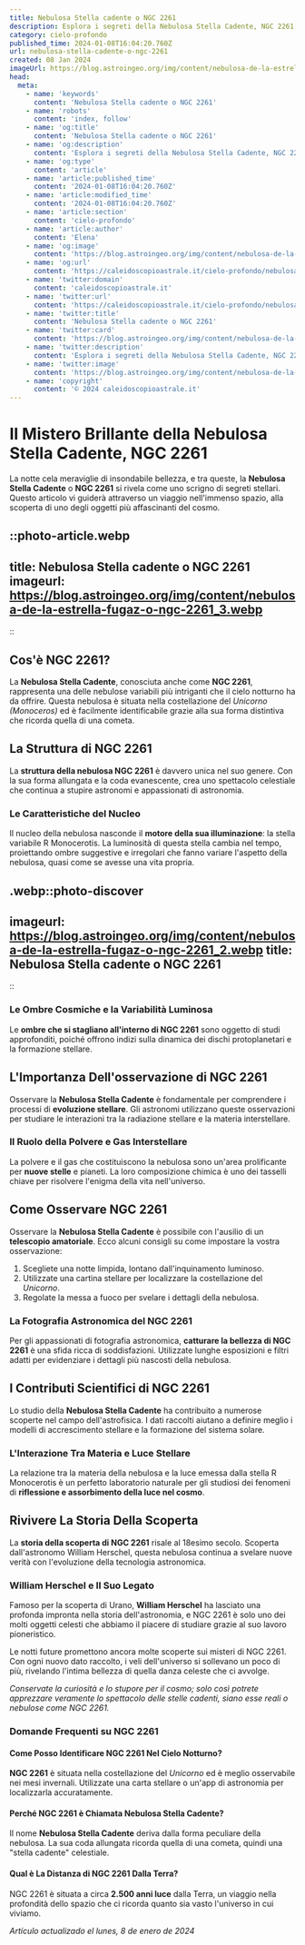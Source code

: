 ```yaml
---
title: Nebulosa Stella cadente o NGC 2261
description: Esplora i segreti della Nebulosa Stella Cadente, NGC 2261, in un viaggio stellare tra scienza e meraviglie cosmiche. Scopri di più!
category: cielo-profondo
published_time: 2024-01-08T16:04:20.760Z
url: nebulosa-stella-cadente-o-ngc-2261
created: 08 Jan 2024
imageUrl: https://blog.astroingeo.org/img/content/nebulosa-de-la-estrella-fugaz-o-ngc-2261_3.webp
head:
  meta:
    - name: 'keywords'
      content: 'Nebulosa Stella cadente o NGC 2261'
    - name: 'robots'
      content: 'index, follow'
    - name: 'og:title'
      content: 'Nebulosa Stella cadente o NGC 2261'
    - name: 'og:description'
      content: 'Esplora i segreti della Nebulosa Stella Cadente, NGC 2261, in un viaggio stellare tra scienza e meraviglie cosmiche. Scopri di più!'
    - name: 'og:type'
      content: 'article'
    - name: 'article:published_time'
      content: '2024-01-08T16:04:20.760Z'
    - name: 'article:modified_time'
      content: '2024-01-08T16:04:20.760Z'
    - name: 'article:section'
      content: 'cielo-profondo'
    - name: 'article:author'
      content: 'Elena'
    - name: 'og:image'
      content: 'https://blog.astroingeo.org/img/content/nebulosa-de-la-estrella-fugaz-o-ngc-2261_3.webp'
    - name: 'og:url'
      content: 'https://caleidoscopioastrale.it/cielo-profondo/nebulosa-stella-cadente-o-ngc-2261'
    - name: 'twitter:domain'
      content: 'caleidoscopioastrale.it'
    - name: 'twitter:url'
      content: 'https://caleidoscopioastrale.it/cielo-profondo/nebulosa-stella-cadente-o-ngc-2261'
    - name: 'twitter:title'
      content: 'Nebulosa Stella cadente o NGC 2261'
    - name: 'twitter:card'
      content: 'https://blog.astroingeo.org/img/content/nebulosa-de-la-estrella-fugaz-o-ngc-2261_3.webp'
    - name: 'twitter:description'
      content: 'Esplora i segreti della Nebulosa Stella Cadente, NGC 2261, in un viaggio stellare tra scienza e meraviglie cosmiche. Scopri di più!'
    - name: 'twitter:image'
      content: 'https://blog.astroingeo.org/img/content/nebulosa-de-la-estrella-fugaz-o-ngc-2261_3.webp'
    - name: 'copyright'
      content: '© 2024 caleidoscopioastrale.it'
---
```

# Il Mistero Brillante della Nebulosa Stella Cadente, NGC 2261

La notte cela meraviglie di insondabile bellezza, e tra queste, la **Nebulosa Stella Cadente** o **NGC 2261** si rivela come uno scrigno di segreti stellari. Questo articolo vi guiderà attraverso un viaggio nell'immenso spazio, alla scoperta di uno degli oggetti più affascinanti del cosmo.

::photo-article.webp
---
title: Nebulosa Stella cadente o NGC 2261
imageurl: https://blog.astroingeo.org/img/content/nebulosa-de-la-estrella-fugaz-o-ngc-2261_3.webp
---
::

## Cos'è NGC 2261?
La **Nebulosa Stella Cadente**, conosciuta anche come **NGC 2261**, rappresenta una delle nebulose variabili più intriganti che il cielo notturno ha da offrire. Questa nebulosa è situata nella costellazione del *Unicorno (Monoceros)* ed è facilmente identificabile grazie alla sua forma distintiva che ricorda quella di una cometa.

## La Struttura di NGC 2261
La **struttura della nebulosa NGC 2261** è davvero unica nel suo genere. Con la sua forma allungata e la coda evanescente, crea uno spettacolo celestiale che continua a stupire astronomi e appassionati di astronomia.

### Le Caratteristiche del Nucleo
Il nucleo della nebulosa nasconde il **motore della sua illuminazione**: la stella variabile R Monocerotis. La luminosità di questa stella cambia nel tempo, proiettando ombre suggestive e irregolari che fanno variare l'aspetto della nebulosa, quasi come se avesse una vita propria.

.webp::photo-discover
---
imageurl: https://blog.astroingeo.org/img/content/nebulosa-de-la-estrella-fugaz-o-ngc-2261_2.webp
title: Nebulosa Stella cadente o NGC 2261
---
::

### Le Ombre Cosmiche e la Variabilità Luminosa
Le **ombre che si stagliano all'interno di NGC 2261** sono oggetto di studi approfonditi, poiché offrono indizi sulla dinamica dei dischi protoplanetari e la formazione stellare.

## L'Importanza Dell'osservazione di NGC 2261
Osservare la **Nebulosa Stella Cadente** è fondamentale per comprendere i processi di **evoluzione stellare**. Gli astronomi utilizzano queste osservazioni per studiare le interazioni tra la radiazione stellare e la materia interstellare.

### Il Ruolo della Polvere e Gas Interstellare
La polvere e il gas che costituiscono la nebulosa sono un'area prolificante per **nuove stelle** e pianeti. La loro composizione chimica è uno dei tasselli chiave per risolvere l'enigma della vita nell'universo.

## Come Osservare NGC 2261
Osservare la **Nebulosa Stella Cadente** è possibile con l'ausilio di un **telescopio amatoriale**. Ecco alcuni consigli su come impostare la vostra osservazione:

1. Scegliete una notte limpida, lontano dall'inquinamento luminoso.
2. Utilizzate una cartina stellare per localizzare la costellazione del *Unicorno*.
3. Regolate la messa a fuoco per svelare i dettagli della nebulosa.

### La Fotografia Astronomica del NGC 2261
Per gli appassionati di fotografia astronomica, **catturare la bellezza di NGC 2261** è una sfida ricca di soddisfazioni. Utilizzate lunghe esposizioni e filtri adatti per evidenziare i dettagli più nascosti della nebulosa.

## I Contributi Scientifici di NGC 2261
Lo studio della **Nebulosa Stella Cadente** ha contribuito a numerose scoperte nel campo dell'astrofisica. I dati raccolti aiutano a definire meglio i modelli di accrescimento stellare e la formazione del sistema solare.

### L'Interazione Tra Materia e Luce Stellare
La relazione tra la materia della nebulosa e la luce emessa dalla stella R Monocerotis è un perfetto laboratorio naturale per gli studiosi dei fenomeni di **riflessione e assorbimento della luce nel cosmo**.

## Rivivere La Storia Della Scoperta
La **storia della scoperta di NGC 2261** risale al 18esimo secolo. Scoperta dall'astronomo William Herschel, questa nebulosa continua a svelare nuove verità con l'evoluzione della tecnologia astronomica.

### William Herschel e Il Suo Legato
Famoso per la scoperta di Urano, **William Herschel** ha lasciato una profonda impronta nella storia dell'astronomia, e NGC 2261 è solo uno dei molti oggetti celesti che abbiamo il piacere di studiare grazie al suo lavoro pioneristico.

Le notti future promettono ancora molte scoperte sui misteri di NGC 2261. Con ogni nuovo dato raccolto, i veli dell'universo si sollevano un poco di più, rivelando l'intima bellezza di quella danza celeste che ci avvolge.

*Conservate la curiosità e lo stupore per il cosmo; solo così potrete apprezzare veramente lo spettacolo delle stelle cadenti, siano esse reali o nebulose come NGC 2261.*

### Domande Frequenti su NGC 2261

#### Come Posso Identificare NGC 2261 Nel Cielo Notturno?
**NGC 2261** è situata nella costellazione del *Unicorno* ed è meglio osservabile nei mesi invernali. Utilizzate una carta stellare o un'app di astronomia per localizzarla accuratamente.

#### Perché NGC 2261 è Chiamata Nebulosa Stella Cadente?
Il nome **Nebulosa Stella Cadente** deriva dalla forma peculiare della nebulosa. La sua coda allungata ricorda quella di una cometa, quindi una "stella cadente" celestiale.

#### Qual è La Distanza di NGC 2261 Dalla Terra?
NGC 2261 è situata a circa **2.500 anni luce** dalla Terra, un viaggio nella profondità dello spazio che ci ricorda quanto sia vasto l'universo in cui viviamo.

_Artículo actualizado el lunes, 8 de enero de 2024_